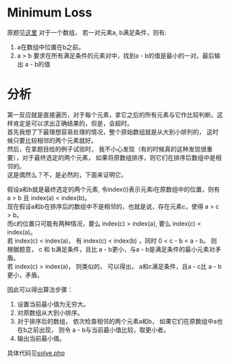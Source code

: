 # Minimum Loss
原题见[这里](https://www.hackerrank.com/challenges/minimum-loss/problem)
对于一个数组， 若一对元素a, b满足条件，则有:
1. a在数组中位置在b之前。
2. a > b
要求在所有满足条件的元素对中，找到a - b的值是最小的一对。最后输出 a - b的值

# 分析
第一反应就是直接遍历，对于每个元素，拿它之后的所有元素与它作比较判断。这样肯定是可以求出正确结果的，但是，会超时。  
首先我想了下最理想容易处理的情况，整个原始数组就是从大到小排列的， 这时候只要比较相邻的两个元素就好。  
然后，在拿题目给的例子试验时， 我不小心发现（有的时候真的这种发现很重要），对于最终选定的两个元素， 如果将原数组排序，则它们在排序后数组中是相邻的。  
这是偶然么？不，是必然的，下面来证明它。  
  
假设a和b就是最终选定的两个元素, 令index(i)表示元素i在原数组中的位置，则有 a > b 且 index(a) < index(b)。  
现在假设a和b在排序后的数组中不是相邻的，也就是说，存在元素c，使得 a > c > b。  
而c的位置只可能有两种情况，要么 index(c) > index(a), 要么 index(c) < index(a)。  
若 index(c) < index(a)， 有 index(c) < index(b) ，同时 0 < c - b < a - b。 则根据题意， c 和 b满足条件，且比 a - b更小，与a - b是满足条件的最小元素对矛盾。  
若 index(c) > index(a)， 则类似的， 可以得出， a和c满足条件，且a - c比 a - b更小，矛盾。
  
因此可以得出算法步骤：
1. 设置当前最小值为无穷大。
2. 对原数组从大到小排序。
3. 对于排序后的数组， 依次检查相邻的两个元素a和b， 如果它们在原数组中a也在b之前出现， 则令 a - b与当前最小值比较，取更小者。
4. 输出当前最小值。

具体代码见[solve.php](./solve.php)